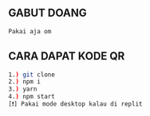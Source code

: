 ## GABUT DOANG
```bash
Pakai aja om
```
## CARA DAPAT KODE QR
```bash
1.) git clone
2.) npm i
3.) yarn
4.) npm start
[❗] Pakai mode desktop kalau di replit
```


